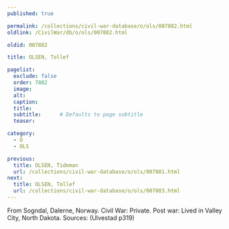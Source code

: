 ```yaml
---
published: true

permalink: /collections/civil-war-database/o/ols/007882.html
oldlink: /CivilWar/db/o/ols/007882.html

oldid: 007882

title: OLSEN, Tollef

pagelist:
  exclude: false
  order: 7882
  image: 
  alt:
  caption:
  title:
  subtitle:      # Defaults to page subtitle
  teaser:

category: 
  - O 
  - OLS

previous:
  title: OLSEN, Tideman
  url: /collections/civil-war-database/o/ols/007881.html  
next:
  title: OLSEN, Tollef
  url: /collections/civil-war-database/o/ols/007883.html   
---
```

From Sogndal, Dalerne, Norway. Civil War: Private. Post war: Lived in Valley City, North Dakota. Sources: (Ulvestad p319)